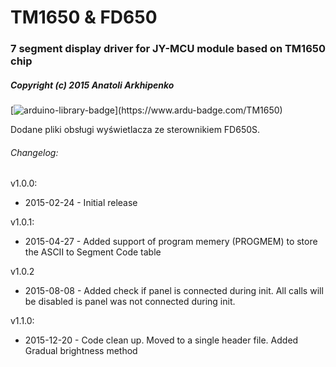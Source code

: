 # TM1650 & FD650

### 7 segment display driver for JY-MCU module based on TM1650 chip

##### Copyright (c) 2015 Anatoli Arkhipenko

[![arduino-library-badge](https://www.ardu-badge.com/badge/TM1650.svg?)](https://www.ardu-badge.com/TM1650)


Dodane pliki obsługi wyświetlacza ze sterownikiem FD650S.


###### Changelog:

v1.0.0:

- 2015-02-24 - Initial release 

v1.0.1:  

- 2015-04-27 - Added support of program memery (PROGMEM) to store the ASCII to Segment Code table

v1.0.2

- 2015-08-08 - Added check if panel is connected during init. All calls will be disabled is panel was not connected during init.

v1.1.0:

- 2015-12-20 - Code clean up. Moved to a single header file. Added Gradual brightness method



